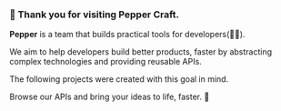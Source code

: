 ### 👋 Thank you for visiting Pepper Craft.

**Pepper** is a team that builds practical tools for developers(🧑‍💻).

We aim to help developers build better products, faster by abstracting complex technologies and providing reusable APIs.  

The following projects were created with this goal in mind.

Browse our APIs and bring your ideas to life, faster. 🚀